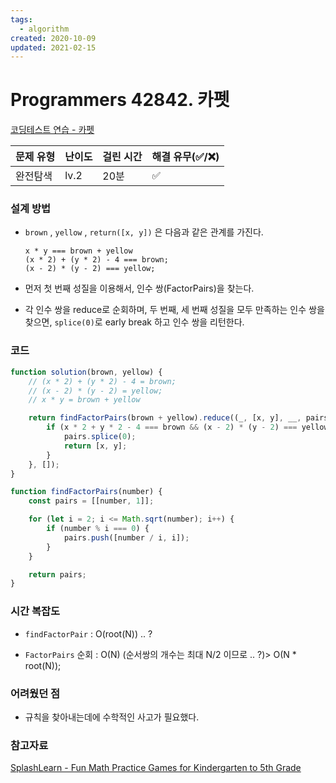 ```yaml
---
tags:
  - algorithm
created: 2020-10-09
updated: 2021-02-15
---
```


# Programmers 42842. 카펫

[코딩테스트 연습 - 카펫](https://programmers.co.kr/learn/courses/30/lessons/42842)

| 문제 유형 | 난이도 | 걸린 시간 | 해결 유무(✅/❌) |
| --------- | ------ | --------- | ---------------- |
| 완전탐색  | lv.2   | 20분      | ✅               |

### **설계 방법**

- `brown` , `yellow` , `return([x, y])` 은 다음과 같은 관계를 가진다.

  ```
  x * y === brown + yellow
  (x * 2) + (y * 2) - 4 === brown;
  (x - 2) * (y - 2) === yellow;
  ```

- 먼저 첫 번째 성질을 이용해서, 인수 쌍(FactorPairs)을 찾는다.

- 각 인수 쌍을 reduce로 순회하며, 두 번째, 세 번째 성질을 모두 만족하는 인수 쌍을 찾으면, `splice(0)`로 early break 하고 인수 쌍을 리턴한다.

### 코드

```javascript
function solution(brown, yellow) {
	// (x * 2) + (y * 2) - 4 = brown;
	// (x - 2) * (y - 2) = yellow;
	// x * y = brown + yellow

	return findFactorPairs(brown + yellow).reduce((_, [x, y], __, pairs) => {
		if (x * 2 + y * 2 - 4 === brown && (x - 2) * (y - 2) === yellow) {
			pairs.splice(0);
			return [x, y];
		}
	}, []);
}

function findFactorPairs(number) {
	const pairs = [[number, 1]];

	for (let i = 2; i <= Math.sqrt(number); i++) {
		if (number % i === 0) {
			pairs.push([number / i, i]);
		}
	}

	return pairs;
}
```

### **시간 복잡도**

- `findFactorPair` : O(root(N)) .. ?

- `FactorPairs` 순회 : O(N) (순서쌍의 개수는 최대 N/2 이므로 .. ?)> O(N \* root(N));

### **어려웠던 점**

- 규칙을 찾아내는데에 수학적인 사고가 필요했다.

### **참고자료**

[SplashLearn - Fun Math Practice Games for Kindergarten to 5th Grade](https://www.splashlearn.com/math-vocabulary/fractions/factor-pairs)
